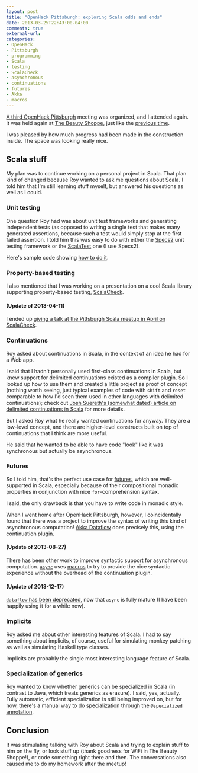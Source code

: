 ```yaml
---
layout: post
title: "OpenHack Pittsburgh: exploring Scala odds and ends"
date: 2013-03-25T22:43:00-04:00
comments: true
external-url: 
categories: 
- OpenHack
- Pittsburgh
- programming
- Scala
- testing
- ScalaCheck
- asynchronous
- continuations
- futures
- Akka
- macros
---
```

[A third OpenHack Pittsburgh](http://www.meetup.com/pittsburgh-ruby/events/106184432/) meeting was organized, and I attended again. It was held again at [The Beauty Shoppe](http://www.thebeautyshoppe.org/), just like the [previous time](/blog/2013/02/25-openhack-pittsburgh-studying-scala/).

I was pleased by how much progress had been made in the construction inside. The space was looking really nice.

## Scala stuff

My plan was to continue working on a personal project in Scala. That plan kind of changed because Roy wanted to ask me questions about Scala. I told him that I'm still learning stuff myself, but answered his questions as well as I could.

### Unit testing

One question Roy had was about unit test frameworks and generating independent tests (as opposed to writing a single test that makes many generated assertions, because such a test would simply stop at the first failed assertion. I told him this was easy to do with either the [Specs2](http://etorreborre.github.com/specs2/) unit testing framework or the [ScalaTest](http://www.scalatest.org/) one (I use Specs2).

Here's sample code showing [how to do it](https://github.com/FranklinChen/test-loop-over-tests).

### Property-based testing

I also mentioned that I was working on a presentation on a cool Scala library supporting property-based testing, [ScalaCheck](http://www.scalacheck.org/).

#### (Update of 2013-04-11)

I ended up [giving a talk at the Pittsburgh Scala meetup in April on ScalaCheck](/blog/2013/04/11/my-pittsburgh-scala-meetup-talk-on-property-based-testing-using-scalacheck/).

### Continuations

Roy asked about continuations in Scala, in the context of an idea he had for a Web app.

I said that I hadn't personally used first-class continuations in Scala, but knew support for delimited continuations existed as a compiler plugin. So I looked up how to use them and created a little project as proof of concept (nothing worth seeing, just typical examples of code with `shift` and `reset` comparable to how I'd seen them used in other languages with delimited continuations); check out [Josh Suereth's (somewhat dated) article on delimited continuations in Scala](http://suereth.blogspot.com/2010/03/how-you-should-think-about-delimited.html) for more details.

But I asked Roy what he really wanted continuations for anyway. They are a low-level concept, and there are higher-level constructs built on top of continuations that I think are more useful.

He said that he wanted to be able to have code "look" like it was synchronous but actually be asynchronous.

### Futures

So I told him, that's the perfect use case for [futures](http://docs.scala-lang.org/overviews/core/futures.html), which are well-supported in Scala, especially because of their compositional monadic properties in conjunction with nice `for`-comprehension syntax.

I said, the only drawback is that you have to write code in monadic style.

When I went home after OpenHack Pittsburgh, however, I coincidentally found that there was a project to improve the syntax of writing this kind of asynchronous computation! [Akka Dataflow](http://doc.akka.io/docs/akka/snapshot/scala/dataflow.html) does precisely this, using the continuation plugin.

#### (Update of 2013-08-27)

There has been other work to improve syntactic support for asynchronous computation. [`async`](https://github.com/scala/async) uses [macros](http://scalamacros.org/) to try to provide the nice syntactic experience without the overhead of the continuation plugin.

#### (Update of 2013-12-17)

[`dataflow` has been deprecated](https://github.com/akka/akka/commit/66e40084946f6f993a2c62d9921718704daf448a), now that `async` is fully mature (I have been happily using it for a while now).

### Implicits

Roy asked me about other interesting features of Scala. I had to say something about implicits, of course, useful for simulating monkey patching as well as simulating Haskell type classes.

Implicits are probably the single most interesting language feature of Scala.

### Specialization of generics

Roy wanted to know whether generics can be specialized in Scala (in contrast to Java, which treats generics as erasure). I said, yes, actually. Fully automatic, efficient specialization is still being improved on, but for now, there's a manual way to do specialization through the [`@specialized` annotation](http://lampwww.epfl.ch/~dragos/files/scala-spec.pdf).

## Conclusion

It was stimulating talking with Roy about Scala and trying to explain stuff to him on the fly, or look stuff up (thank goodness for WiFi in The Beauty Shoppe!), or code something right there and then. The conversations also caused me to do my homework after the meetup!
